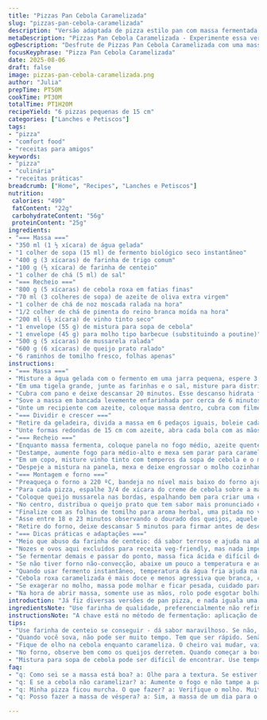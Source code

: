 ```yaml
---
title: "Pizzas Pan Cebola Caramelizada"
slug: "pizzas-pan-cebola-caramelizada"
description: "Versão adaptada de pizza estilo pan com massa fermentada no frio, recheio inspirado em sopa de cebola francesa, usando cebola roxa para um toque mais doce e vinho tinto para profundidade. Massa combinando farinha comum com farinha de centeio para textura e sabor. Queijos modificados, gruyère trocado por queijo prato, dando cremosidade e um sabor conhecido no Brasil. Tratamento cuidadoso da cebola, caramelizando até dourar bem, finalizado com tomilho fresco. Leves ajustes nos tempos para respeitar fermentação e garantir crocância. Receita prática para fornos domésticos sem função convecção, com dicas para lidar com fermentação e controle de umidade. Produz seis pizzas de 15 cm, porções individuais, perfeitas para reunião com a família ou amigos."
metaDescription: "Pizzas Pan Cebola Caramelizada - Experimente essa versão deliciosa com cebola roxa e vinho tinto, crocante por fora e macia por dentro."
ogDescription: "Desfrute de Pizzas Pan Cebola Caramelizada com uma massa perfeita e um recheio de cebola roxa, equilibrando sabores intensos com um toque doce."
focusKeyphrase: "Pizza Pan Cebola Caramelizada"
date: 2025-08-06
draft: false
image: pizzas-pan-cebola-caramelizada.png
author: "Julia"
prepTime: PT50M
cookTime: PT30M
totalTime: PT1H20M
recipeYield: "6 pizzas pequenas de 15 cm"
categories: ["Lanches e Petiscos"]
tags:
- "pizza"
- "comfort food"
- "receitas para amigos"
keywords:
- "pizza"
- "culinária"
- "receitas práticas"
breadcrumb: ["Home", "Recipes", "Lanches e Petiscos"]
nutrition: 
 calories: "490"
 fatContent: "22g"
 carbohydrateContent: "56g"
 proteinContent: "25g"
ingredients:
- "=== Massa ==="
- "350 ml (1 ½ xícara) de água gelada"
- "1 colher de sopa (15 ml) de fermento biológico seco instantâneo"
- "400 g (3 xícaras) de farinha de trigo comum"
- "100 g (⅔ xícara) de farinha de centeio"
- "1 colher de chá (5 ml) de sal"
- "=== Recheio ==="
- "800 g (5 xícaras) de cebola roxa em fatias finas"
- "70 ml (3 colheres de sopa) de azeite de oliva extra virgem"
- "1 colher de chá de noz moscada ralada na hora"
- "1/2 colher de chá de pimenta do reino branca moída na hora"
- "200 ml (¾ xícara) de vinho tinto seco"
- "1 envelope (55 g) de mistura para sopa de cebola"
- "1 envelope (45 g) para molho tipo barbecue (substituindo a poutine)"
- "500 g (5 xícaras) de mussarela ralada"
- "600 g (6 xícaras) de queijo prato ralado"
- "6 raminhos de tomilho fresco, folhas apenas"
instructions:
- "=== Massa ==="
- "Misture a água gelada com o fermento em uma jarra pequena, espere 3 minutos até começar a ativar (bolhinhas). Se não borbulhar, descarte, fermento velho dá ruim."
- "Em uma tigela grande, junte as farinhas e o sal, misture para distribuir. Vá adicionando a mistura de água e fermento aos poucos, mexendo com colher de pau até começar a formar uma massa quase grudenta, faça rápido para não desenvolver glúten demais desde o começo."
- "Cubra com pano e deixe descansar 20 minutos. Esse descanso hidrata farinhas e facilita sova."
- "Sove a massa em bancada levemente enfarinhada por cerca de 6 minutos até ficar elástica, macia, mas ainda pegajosa. Se grudar nas mãos, pode polvilhar um pouco mais de farinha, mas pouca, a massa precisa segurar umidade para a estrutura da pan pizza."
- "Unte um recipiente com azeite, coloque massa dentro, cubra com filme plástico e manda pra geladeira por 20 horas. Libera sabores, melhora fermentação, permite fermentação lenta para crosta mais saborosa."
- "=== Dividir e crescer ==="
- "Retire da geladeira, divida a massa em 6 pedaços iguais, boleie cada um, polvilhe levemente farinha sob as bolas, disponha numa assadeira. Cubra com pano úmido e deixe descansar em ambiente levemente aquecido (25 a 28 ºC) por 65 a 70 minutos ou até que dobre de tamanho."
- "Unte formas redondas de 15 cm com azeite, abra cada bola com as mãos empurrando suavemente para se encaixar sem força nas formas. Cubra novamente com pano úmido, repouse por 1 hora para uma segunda fermentação, criando bolhas que deixam a massa aerada e crocante nas bordas."
- "=== Recheio ==="
- "Enquanto massa fermenta, coloque panela no fogo médio, azeite quente, adicione cebola fatiada, noz moscada, pimenta branca. Tampe e deixe amolecer por 6 minutos, mexendo de vez em quando para não queimar."
- "Destampe, aumente fogo para médio-alto e mexa sem parar para caramelizar as cebolas. Use essa técnica para obter aquela cor âmbar típica e doçura intensa. Se as cebolas começarem a grudar no fundo, adicione um fio de água ou vinho para desgrudar sem apagar a cocção."
- "Em um copo, misture vinho tinto com temperos da sopa de cebola e o molho barbecue. Essa troca é meu toque: molho barbecue dá um contraponto agridoce e defumado que casou perfeitamente com a cebola."
- "Despeje a mistura na panela, mexa e deixe engrossar o molho cozinhando até textura de pasta solta, consegue perceber na cor e na redução. Apague o fogo e transfira para uma tigela, deixe amornar e leve à geladeira até esfriar totalmente, por pelo menos 2 horas."
- "=== Montagem e forno ==="
- "Preaqueça o forno a 220 ºC, bandeja no nível mais baixo do forno ajuda a crosta ficar crocante, sem queime embaixo. Não uso convecção, então precisa de calor direto forte e paciência."
- "Para cada pizza, espalhe 3/4 de xícara do creme de cebola sobre a massa, não exagere para não molhar demais."
- "Coloque queijo mussarela nas bordas, espalhando bem para criar uma crosta derretida com sabor suave."
- "No centro, distribua o queijo prato que tem sabor mais pronunciado e textura cremosa, fica top no recheio."
- "Finalize com as folhas de tomilho para aroma herbal, uma pitada no visual e na boca."
- "Asse entre 18 e 23 minutos observando o dourado dos queijos, aquele ponto onde eles borbulham e começam a formar aquela crosta levemente caramelizada."
- "Retire do forno, deixe descansar 5 minutos para firmar antes de desenformar e servir. Massa quente demais rasga fácil."
- "=== Dicas práticas e adaptações ==="
- "Meio que abuso da farinha de centeio: dá sabor terroso e ajuda na absorção da umidade sem pesar a massa. Se não tiver, pode trocar por farinha integral."
- "Nozes e ovos aqui excluídos para receita veg-friendly, mas nada impede de adicionar um pouquinho de creme vegetal se quiser enriquecer."
- "Se fermentar demais e passar do ponto, massa fica ácida e difícil de abrir, nesse caso vale sovar rápido só pra redistribuir o gás e fazer pequenas pizzas mudança visual."
- "Se não tiver forno não-convecção, abaixe um pouco a temperatura e aumente o tempo, quase dobrando na última etapa, até o queijo dourar e massa ficar crocante no fundo. Forno torra rápido, sempre fica atento."
- "Quando usar fermento instantâneo, temperatura da água fria ajuda na fermentação longa e sabor melhor – água quente ativa muito rápido fermento, perde sabor."
- "Cebola roxa caramelizada é mais doce e menos agressiva que branca, combina melhor com toque adocicado do vinho tinto."
- "Se exagerar no molho, massa pode molhar e ficar pesada, cuidado para espalhar uniformemente e não demais."
- "Na hora de abrir massa, somente use as mãos, rolo pode esgotar bolhas, perde textura característica das pan pizzas."
introduction: "Já fiz diversas versões de pan pizza, e nada iguala uma massa bem fermentada no frio – o sabor se constrói aos poucos. Trocando a farinha branca por centeio temos uma textura que segura bem o recheio úmido dessa sopa de cebola transformada em pizza. Cebola roxa veio do acaso, mas abriu um caminho de sabor mais complexo, menos agressivo, ótimo para quem não suporta gosto forte de cebola tradicional. De volta à cozinha, vinho tinto substitui o branco, influencia no ideal equilíbrio entre doce, ácido e um toque robusto. O queijo prato aqui substitui o gruyère porque derrete bem, tem aquele creme prolongado que sustenta cada mordida sem esmagar a massa. No fundo, sempre uma pizza que respeita seu tempo, com olho no visual do queijo bem gratinado e massa levemente dourada, crocante nas bordas, macia no miolo."
ingredientsNote: "Use farinha de qualidade, preferencialmente não refinada. O centeio traz aroma e sabor, enriquecendo a massa fermentada por 20 horas no frio, criando bolhas pequenas e consistentes. Pimenta branca dá um toque sem interferir na coloração do recheio. Noz moscada ralada na hora traz perfume mais vivo. O vinho tinto substitui o branco para um sabor mais encorpado, facilmente encontrado em supermercados. No lugar da mistura para molho à poutine, outro ingrediente comum no Brasil é o molho barbecue, que adiciona uma leve acidez e defumação que funciona surpreendentemente com a cebola caramelizada. O queijo prato é um clássico nacional, derrete e gratina bem. Mussarela além de sabor e elasticidade. Tomilho fresco dá frescor ao sabor intenso da cebola, não omita."
instructionsNote: "A chave está no método de fermentação: aplicação de repouso na geladeira por 20 horas permite que o fermento trabalhe lentamente, elevando sabor e textura. Sovar corretamente (6 minutos) é indispensável para desenvolver glúten, garantindo elasticidade e característica da pan pizza. Dividir a massa, formar bolas e descansar em ambiente ligeiramente úmido aquece a massa para que dobre de tamanho, preparando para a modelagem final no molde untado. Na caramelização, cobrir no início ajuda a cebola amaciar, depois destampar e acelerar a reação de caramelização com fogo maior realça sabor e cor – não esqueça de mexer para não queimar! A mistura dos líquidos com os temperos e o molho barbecue fornece fonte de umidade e sabor que engrossa até virar uma pasta, fundamental para não afogar a massa. Durante montagem, atenção no equilíbrio do recheio para garantir textura final certa, sem pesar ou umedecer demais. No forno, observar visual dos queijos como indicador principal e deixar a pizza descansar ligeiramente antes de desenformar evita rompimento da massa."
tips:
- "Use farinha de centeio se conseguir - dá sabor maravilhoso. Se não, integral pode ajudar. Cuidado com a quantidade. Quer um gosto forte na massa, mas não pesado. Mistura bem."
- "Quando você sova, não pode ser muito tempo. Tem que ser rápido. Senão, massa endurece. Gruda um pouco? Polvilhe farinha na ponta dos dedos. Assim, não seca mas mantém a umidade."
- "Fique de olho na cebola enquanto carameliza. O cheiro vai mudar, vai ficar adocicado. O ponto é quando ela estiver bem dourada, quase com cor âmbar. Isso leva tempo, não atrapalhe mexendo demais."
- "No forno, observe bem como os queijos derretem. Quando começar a borbulhar e dourar, é hora de ficar atento. Esses minutos a mais ou a menos fazem diferença. Não deixe queimar."
- "Mistura para sopa de cebola pode ser difícil de encontrar. Use temperos à sua escolha, mas mantenha o vinho. Ele vai amolecer a cebola e equilibrar doce com ácido. Funciona."
faq:
- "q: Como sei se a massa está boa? a: Olhe para a textura. Se estiver lisa e um pouco grudenta, está. Acolchoada é um bom sinal, humidade é amiga aqui."
- "q: E se a cebola não caramelizar? a: Aumente o fogo e não tampe a panela. Mexa com calma. Tem que soltar o açúcar, é esse o truque para aquele aspecto dourado."
- "q: Minha pizza ficou murcha. O que fazer? a: Verifique o molho. Muito molho pode pesar. Use uma camada fina e saborosa. Deixe a massa descansar antes de montar."
- "q: Posso fazer a massa de véspera? a: Sim, a massa de um dia para o outro é boa. Mais sabor. Frio é o segredo. Um truque, não deixe fermentar demais. Siga o horário."

---
```

